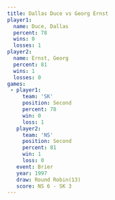 ```yaml
---
title: Dallas Duce vs Georg Ernst
player1:            
  name: Duce, Dallas
  percent: 78       
  wins: 0           
  losses: 1         
player2:            
  name: Ernst, Georg
  percent: 81       
  wins: 1           
  losses: 0         
games:
 - player1:          
     team: 'SK'      
     position: Second
     percent: 78     
     win: 0          
     loss: 1         
   player2:          
     team: 'NS'      
     position: Second
     percent: 81     
     win: 1          
     loss: 0         
   event: Brier         
   year: 1997           
   draw: Round Robin(13)
   score: NS 6 - SK 3   
---
```

